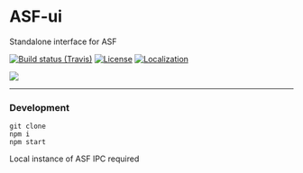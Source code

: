# ASF-ui

Standalone interface for ASF

[![Build status (Travis)](https://img.shields.io/travis/com/JustArchiNET/ASF-ui/master.svg?label=Travis&maxAge=600)](https://travis-ci.com/JustArchiNET/ASF-ui)
[![License](https://img.shields.io/github/license/JustArchiNET/ASF-ui.svg?label=License&maxAge=2592000)](https://github.com/JustArchiNET/ASF-ui/blob/master/LICENSE-2.0.txt)
[![Localization](https://d322cqt584bo4o.cloudfront.net/archisteamfarm/localized.svg)](https://crowdin.com/project/archisteamfarm)

<img src="https://raw.githubusercontent.com/JustArchiNET/ASF-ui/master/preview.png">

***

### Development

```
git clone
npm i
npm start
```

Local instance of ASF IPC required
